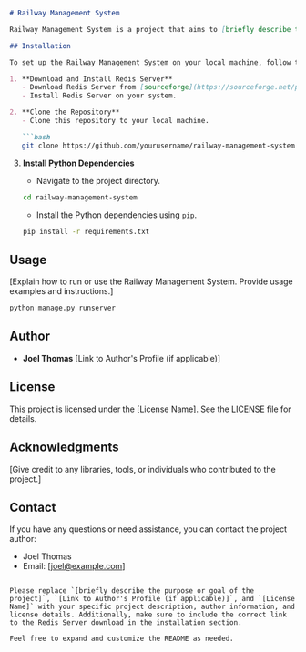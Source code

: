 ```markdown
# Railway Management System

Railway Management System is a project that aims to [briefly describe the purpose or goal of the project].

## Installation

To set up the Railway Management System on your local machine, follow these steps:

1. **Download and Install Redis Server**
   - Download Redis Server from [sourceforge](https://sourceforge.net/projects/redis-for-windows.mirror/files/v5.0.14.1/Redis-x64-5.0.14.1.msi/download?use_mirror=pilotfiber).
   - Install Redis Server on your system.

2. **Clone the Repository**
   - Clone this repository to your local machine.

   ```bash
   git clone https://github.com/yourusername/railway-management-system.git
   ```

3. **Install Python Dependencies**
   - Navigate to the project directory.

   ```bash
   cd railway-management-system
   ```

   - Install the Python dependencies using `pip`.

   ```bash
   pip install -r requirements.txt
   ```

## Usage

[Explain how to run or use the Railway Management System. Provide usage examples and instructions.]

```bash
python manage.py runserver
```

## Author

- **Joel Thomas** [Link to Author's Profile (if applicable)]

## License

This project is licensed under the [License Name]. See the [LICENSE](LICENSE) file for details.

## Acknowledgments

[Give credit to any libraries, tools, or individuals who contributed to the project.]

## Contact

If you have any questions or need assistance, you can contact the project author:

- Joel Thomas
- Email: [joel@example.com]

```

Please replace `[briefly describe the purpose or goal of the project]`, `[Link to Author's Profile (if applicable)]`, and `[License Name]` with your specific project description, author information, and license details. Additionally, make sure to include the correct link to the Redis Server download in the installation section.

Feel free to expand and customize the README as needed.